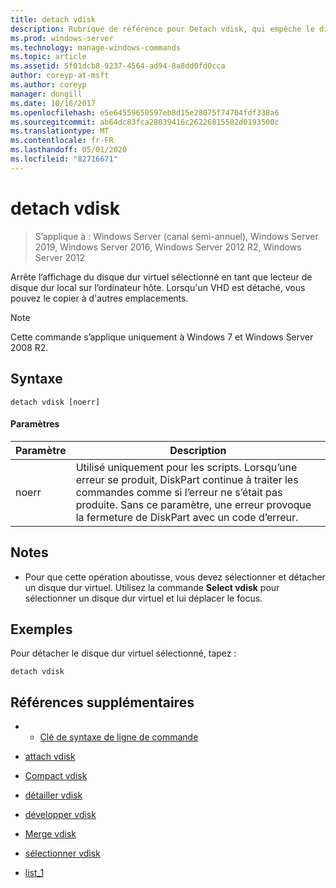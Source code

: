 ```yaml
---
title: detach vdisk
description: Rubrique de référence pour Detach vdisk, qui empêche le disque dur virtuel (VHD) sélectionné d’apparaître en tant que lecteur de disque dur local sur l’ordinateur hôte.
ms.prod: windows-server
ms.technology: manage-windows-commands
ms.topic: article
ms.assetid: 5f01dcb8-9237-4564-ad94-8a8dd0fd0cca
author: coreyp-at-msft
ms.author: coreyp
manager: dongill
ms.date: 10/16/2017
ms.openlocfilehash: e5e64559650597eb8d15e28075f74704fdf338a6
ms.sourcegitcommit: ab64dc83fca28039416c26226815502d0193500c
ms.translationtype: MT
ms.contentlocale: fr-FR
ms.lasthandoff: 05/01/2020
ms.locfileid: "82716671"
---
```

# <a name="detach-vdisk"></a>detach vdisk

> S’applique à : Windows Server (canal semi-annuel), Windows Server 2019, Windows Server 2016, Windows Server 2012 R2, Windows Server 2012

Arrête l’affichage du disque dur virtuel sélectionné en tant que lecteur de disque dur local sur l’ordinateur hôte. Lorsqu'un VHD est détaché, vous pouvez le copier à d'autres emplacements.  
  
> [!NOTE]  
> Cette commande s’applique uniquement à Windows 7 et Windows Server 2008 R2.  
  
## <a name="syntax"></a>Syntaxe  
  
```  
detach vdisk [noerr]  
```  
  
#### <a name="parameters"></a>Paramètres  
  
|Paramètre|Description|  
|-------|--------|  
|noerr|Utilisé uniquement pour les scripts. Lorsqu’une erreur se produit, DiskPart continue à traiter les commandes comme si l’erreur ne s’était pas produite. Sans ce paramètre, une erreur provoque la fermeture de DiskPart avec un code d’erreur.|  
  
## <a name="remarks"></a>Notes   
  
-   Pour que cette opération aboutisse, vous devez sélectionner et détacher un disque dur virtuel. Utilisez la commande **Select vdisk** pour sélectionner un disque dur virtuel et lui déplacer le focus.  
  
## <a name="examples"></a>Exemples  
Pour détacher le disque dur virtuel sélectionné, tapez :  
  
```  
detach vdisk  
```  
  
## <a name="additional-references"></a>Références supplémentaires  
  
-   - [Clé de syntaxe de ligne de commande](command-line-syntax-key.md)  
  
-   [attach vdisk](attach-vdisk.md)  
  
-   [Compact vdisk](compact-vdisk.md)  

-   [détailler vdisk](detail-vdisk.md)  
  
-   [développer vdisk](expand-vdisk.md)  
  
-   [Merge vdisk](merge-vdisk.md)  
  
-   [sélectionner vdisk](select-vdisk.md)  
  
-   [list_1](list_1.md)  
  

